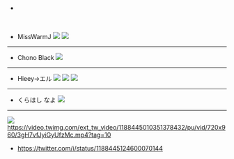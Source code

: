 - 
![]()
---
- MissWarmJ
![](https://pbs.twimg.com/media/EH0CCRqW4AEbR7d.jpg:orig)
![](https://pbs.twimg.com/media/EHpPPS7X0AArajW.jpg:orig)
---
- Chono Black
![](https://pbs.twimg.com/media/ECp2XruU4AYAQGp.jpg:orig)
---
- Hieey→エル
![](https://pbs.twimg.com/media/EHbD6EHUcAMkTEl?format=jpg&name=orig)
![](https://pbs.twimg.com/media/EHabBGlVUAMiQyn.jpg:orig)
![](https://pbs.twimg.com/media/EHabBGlVUAIikO3.jpg:orig)
---
- くらはし なよ
![](https://pbs.twimg.com/media/EG_47AVUwAAOqi2.jpg:orig)
---
![](http://pbs.twimg.com/ext_tw_video_thumb/1188445010351378432/pu/img/gpR_fZsmVqDSekwv.jpg:thumb)
https://video.twimg.com/ext_tw_video/1188445010351378432/pu/vid/720x960/3gH7vfJyiGyUfzMc.mp4?tag=10
- https://twitter.com/i/status/1188445124600070144
